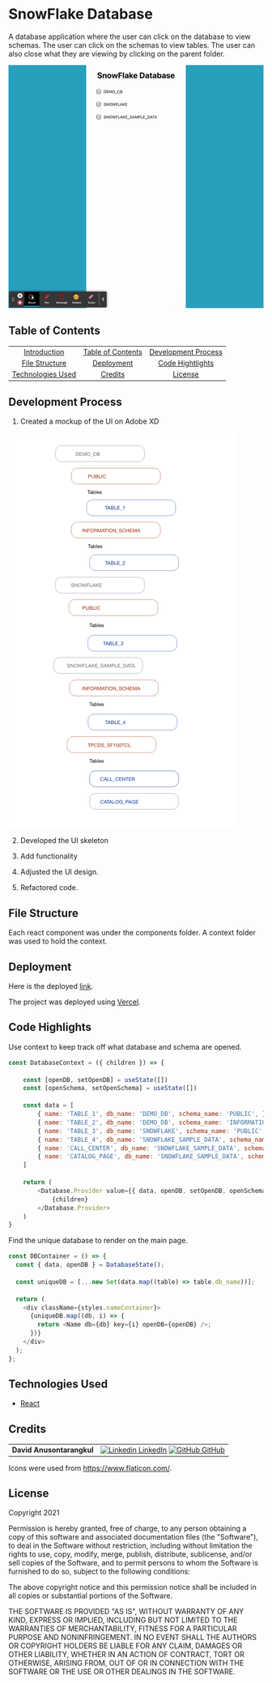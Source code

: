 # SnowFlake Database

A database application where the user can click on the database to view schemas. The user can click on the schemas to view tables. The user can also close what they are viewing by clicking on the parent folder.

![demo](./readme-assets/demo.gif)

## Table of Contents

|                                         |                                         |                                             |
| :-------------------------------------: | :-------------------------------------: | :-----------------------------------------: |
|  [Introduction](#tsnowflake-database)   | [Table of Contents](#table-of-contents) | [Development Process](#development-process) |
|    [File Structure](#file-structure)    |        [Deployment](#deployment)        |    [Code Hightlights](#code-highlights)     |
| [Technologies Used](#Technologies-Used) |           [Credits](#Credits)           |             [License](#License)             |

## Development Process

1. Created a mockup of the UI on Adobe XD

![mockup](./readme-assets/mockup.png)

2. Developed the UI skeleton

3. Add functionality

4. Adjusted the UI design.

5. Refactored code.

## File Structure

Each react component was under the components folder. A context folder was used to hold the context.

## Deployment

Here is the deployed [link](https://snowflake-db.vercel.app/).

The project was deployed using [Vercel](https://vercel.com/).

## Code Highlights

Use context to keep track off what database and schema are opened.

```JavaScript
const DatabaseContext = ({ children }) => {

    const [openDB, setOpenDB] = useState([])
    const [openSchema, setOpenSchema] = useState([])

    const data = [
        { name: 'TABLE_1', db_name: 'DEMO_DB', schema_name: 'PUBLIC', },
        { name: 'TABLE_2', db_name: 'DEMO_DB', schema_name: 'INFORMATION_SCHEMA', },
        { name: 'TABLE_3', db_name: 'SNOWFLAKE', schema_name: 'PUBLIC', },
        { name: 'TABLE_4', db_name: 'SNOWFLAKE_SAMPLE_DATA', schema_name: 'INFORMATION_SCHEMA', },
        { name: 'CALL_CENTER', db_name: 'SNOWFLAKE_SAMPLE_DATA', schema_name: 'TPCDS_SF100TCL', },
        { name: 'CATALOG_PAGE', db_name: 'SNOWFLAKE_SAMPLE_DATA', schema_name: 'TPCDS_SF100TCL', }
    ]

    return (
        <Database.Provider value={{ data, openDB, setOpenDB, openSchema, setOpenSchema }}>
            {children}
        </Database.Provider>
    )
}
```

Find the unique database to render on the main page.

```JavaScript
const DBContainer = () => {
  const { data, openDB } = DatabaseState();

  const uniqueDB = [...new Set(data.map((table) => table.db_name))];

  return (
    <div className={styles.nameContainer}>
      {uniqueDB.map((db, i) => {
        return <Name db={db} key={i} openDB={openDB} />;
      })}
    </div>
  );
};
```

## Technologies Used

- [React](https://reactjs.org/)

## Credits

|                           |                                                                                                                                                                                                       |
| ------------------------- | ----------------------------------------------------------------------------------------------------------------------------------------------------------------------------------------------------- |
| **David Anusontarangkul** | [![Linkedin](https://i.stack.imgur.com/gVE0j.png) LinkedIn](https://www.linkedin.com/in/anusontarangkul/) [![GitHub](https://i.stack.imgur.com/tskMh.png) GitHub](https://github.com/anusontarangkul) |

Icons were used from https://www.flaticon.com/.

## License

Copyright 2021

Permission is hereby granted, free of charge, to any person obtaining a copy of this software and associated documentation files (the "Software"), to deal in the Software without restriction, including without limitation the rights to use, copy, modify, merge, publish, distribute, sublicense, and/or sell copies of the Software, and to permit persons to whom the Software is furnished to do so, subject to the following conditions:

The above copyright notice and this permission notice shall be included in all copies or substantial portions of the Software.

THE SOFTWARE IS PROVIDED "AS IS", WITHOUT WARRANTY OF ANY KIND, EXPRESS OR IMPLIED, INCLUDING BUT NOT LIMITED TO THE WARRANTIES OF MERCHANTABILITY, FITNESS FOR A PARTICULAR PURPOSE AND NONINFRINGEMENT. IN NO EVENT SHALL THE AUTHORS OR COPYRIGHT HOLDERS BE LIABLE FOR ANY CLAIM, DAMAGES OR OTHER LIABILITY, WHETHER IN AN ACTION OF CONTRACT, TORT OR OTHERWISE, ARISING FROM, OUT OF OR IN CONNECTION WITH THE SOFTWARE OR THE USE OR OTHER DEALINGS IN THE SOFTWARE.
